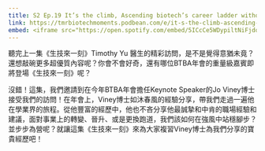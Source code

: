 ```yaml
---
title: S2 Ep.19 It’s the climb, Ascending biotech’s career ladder without losing balance ft. Dr. Jo Viney
link: https://tmrbiotechmoments.podbean.com/e/it-s-the-climb-ascending-biotech-s-career-ladder-without-losing-balance-ft-dr-jo-viney/
embed: <iframe src="https://open.spotify.com/embed/5ICcCe5WDypiltNiFjdoM7" width="100%" height="232" frameborder="0" allowtransparency="true" allow="encrypted-media"></iframe>
---
```


聽完上一集《生技來一刻》Timothy Yu 醫生的精彩訪問，是不是覺得意猶未竟？還想敲碗更多超優質內容呢？你會不會好奇，還有哪位BTBA年會的重量級嘉賓即將登場《生技來一刻》呢？ 
 
沒錯！這集，我們邀請到在今年BTBA年會擔任Keynote Speaker的Jo Viney博士接受我們的訪問！在年會上，Viney博士如沐春風的經驗分享，帶我們走過一遍他在學業界的旅程。從他豐富的經歷中，他也不吝分享他最誠摯和中肯的職場經驗和建議，面對事業上的轉變、晉升、或是更換跑道，我們該如何在強風中站穩腳步？並步步為營呢？就讓這集《生技來一刻》來為大家複習Viney博士為我們分享的寶貴經歷吧！  